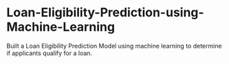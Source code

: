 # Loan-Eligibility-Prediction-using-Machine-Learning
Built a Loan Eligibility Prediction Model using machine learning to determine if applicants qualify for a loan.
